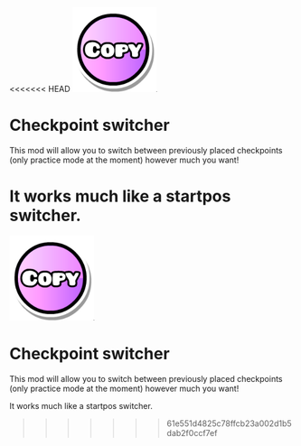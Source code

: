 <<<<<<< HEAD
<img src="logo.png" width="150" alt="the mod's logo" />

# Checkpoint switcher

This mod will allow you to switch between previously placed checkpoints (only practice mode at the moment) however much you want!

It works much like a startpos switcher.
=======
<img src="logo.png" width="150" alt="the mod's logo" />

# Checkpoint switcher

This mod will allow you to switch between previously placed checkpoints (only practice mode at the moment) however much you want!

It works much like a startpos switcher.
>>>>>>> 61e551d4825c78ffcb23a002d1b5dab2f0ccf7ef
